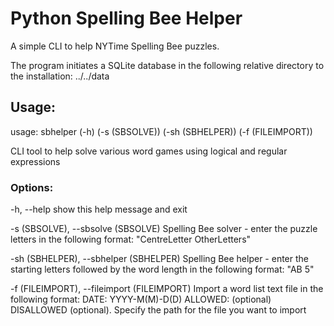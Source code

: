 # Python Spelling Bee Helper

A simple CLI to help NYTime Spelling Bee puzzles.

The program initiates a SQLite database in the following relative directory to the installation: ../../data

## Usage:

usage: sbhelper (-h) (-s (SBSOLVE)) (-sh (SBHELPER)) (-f (FILEIMPORT))

CLI tool to help solve various word games using logical and regular expressions

### Options:

-h, --help show this help message and exit

-s (SBSOLVE), --sbsolve (SBSOLVE)
Spelling Bee solver - enter the puzzle letters in the following format: "CentreLetter OtherLetters"

-sh (SBHELPER), --sbhelper (SBHELPER)
Spelling Bee helper - enter the starting letters followed by the word length in the following format: "AB 5"

-f (FILEIMPORT), --fileimport (FILEIMPORT)
Import a word list text file in the following format:
DATE: YYYY-M(M)-D(D) ALLOWED: (optional)
DISALLOWED (optional). Specify
the path for the file you want to import
